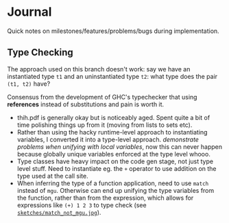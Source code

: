 # Journal

Quick notes on milestones/features/problems/bugs during implementation.

## Type Checking

The approach used on this branch doesn't work: say we have an instantiated type `t1` and an uninstantiated type
`t2`: what type does the pair `(t1, t2)` have?

Consensus from the development of GHC's typechecker that using **references** instead of substitutions and pain is worth
it.

- thih.pdf is generally okay but is noticeably aged. Spent quite a bit of time polishing things up from it (moving from
  lists to sets etc).
- Rather than using the hacky runtime-level approach to instantiating variables, I converted it into a type-level
  approach. *demonstrate problems when unifying with local variables*, now this can never happen because globally unique
  variables enforced at the type level whooo.
- Type classes have heavy impact on the code gen stage, not just type level stuff. Need to instantiate eg. the `+`
  operator to use addition on the type used at the call site.
- When inferring the type of a function application, need to use `match` instead of `mgu`. Otherwise can end up unifying
  the type variables from the function, rather than from the expression, which allows for expressions like `(+) 1 2 3`
  to type check (see [`sketches/match_not_mgu.jpg`](sketches/match_not_mgu.jpg)).
